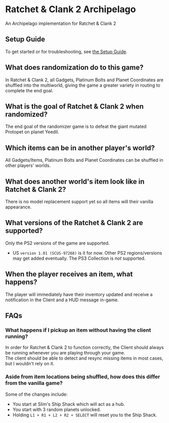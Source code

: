 # Ratchet & Clank 2 Archipelago
An Archipelago implementation for Ratchet & Clank 2


## Setup Guide
To get started or for troubleshooting, see [the Setup Guide](./docs/setup_en.md).


## What does randomization do to this game?
In Ratchet & Clank 2, all Gadgets, Platinum Bolts and Planet Coordinates are shuffled into the multiworld, giving the game a greater variety in routing to complete the end goal.


## What is the goal of Ratchet & Clank 2 when randomized?
The end goal of the randomizer game is to defeat the giant mutated Protopet on planet Yeedil.


## Which items can be in another player's world?
All Gadgets/Items, Platinum Bolts and Planet Coordinates can be shuffled in other players' worlds.


## What does another world's item look like in Ratchet & Clank 2?
There is no model replacement support yet so all items will their vanilla appearance.


## What versions of the Ratchet & Clank 2 are supported?
Only the PS2 versions of the game are supported. 
  * US `version 1.01 (SCUS-97268)` is it for now.
    Other PS2 regions/versions may get added eventually.
The PS3 Collection is *not* supported.  


## When the player receives an item, what happens?
The player will immediately have their inventory updated and receive a notification in the Client and a HUD message in-game.


## FAQs
### What happens if I pickup an item without having the client running?
In order for Ratchet & Clank 2 to function correctly, the Client should always be running whenever you are playing through your game.  
The client should be able to detect and resync missing items in most cases, but I wouldn't rely on it.


### Aside from item locations being shuffled, how does this differ from the vanilla game?
Some of the changes include:
  - You start at Slim's Ship Shack which will act as a hub.
  - You start with 3 random planets unlocked.
  - Holding `L1 + R1 + L2 + R2 + SELECT` will reset you to the Ship Shack.

